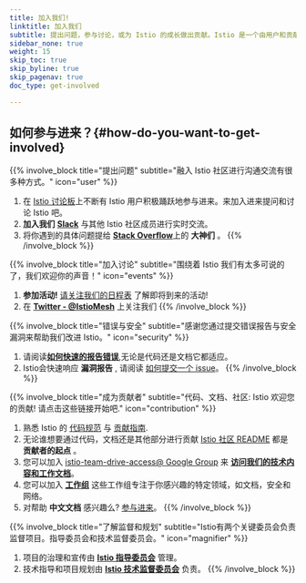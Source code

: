 ```yaml
---
title: 加入我们!
linktitle: 加入我们
subtitle: 提出问题，参与讨论，或为 Istio 的成长做出贡献。Istio 是一个由用户和贡献者参与推动的开源项目。快加入进来吧！
sidebar_none: true
weight: 15
skip_toc: true
skip_byline: true
skip_pagenav: true
doc_type: get-involved

---
```

## 如何参与进来？{#how-do-you-want-to-get-involved}

{{% involve_block title="提出问题" subtitle="融入 Istio 社区进行沟通交流有很多种方式。" icon="user" %}}
1. 在 [Istio 讨论板](https://discuss.istio.io)上不断有 Istio 用户积极踊跃地参与进来。来加入进来提问和讨论 Istio 吧。
2. **加入我们** [**Slack**](https://slack.istio.io/) 与其他 Istio 社区成员进行实时交流。
3. 将你遇到的具体问题提给 [**Stack Overflow**](https://stackoverflow.com/questions/tagged/istio)上的 **大神们** 。
{{% /involve_block %}}

{{% involve_block title="加入讨论" subtitle="围绕着 Istio 我们有太多可说的了，我们欢迎你的声音！" icon="events" %}}
1. **参加活动!** [请关注我们的日程表](https://calendar.google.com/calendar/embed?src=i10ogf58krfbrsjai5qi16g4do@group.calendar.google.com) 了解即将到来的活动!
2. 在 [**Twitter - @IstioMesh**](https://twitter.com/IstioMesh) 上关注我们
{{% /involve_block %}}

{{% involve_block title="错误与安全" subtitle="感谢您通过提交错误报告与安全漏洞来帮助我们改进 Istio。" icon="security" %}}
1. 请阅读[**如何快速的报告错误**](/zh/docs/releases/bugs/),无论是代码还是文档它都适应。
2. Istio会快速响应 **漏洞报告** , 请阅读 [如何提交一个 issue](/zh/docs/releases/security-vulnerabilities/)。
{{% /involve_block %}}

{{% involve_block title="成为贡献者" subtitle="代码、文档、社区: Istio 欢迎您的贡献! 请点击这些链接开始吧." icon="contribution" %}}
1. 熟悉 Istio 的 [代码规范](https://github.com/istio/community/blob/master/CONTRIBUTING.md#code-of-conduct) 与 [贡献指南](https://github.com/istio/community/blob/master/CONTRIBUTING.md).
2. 无论谁想要通过代码，文档还是其他部分进行贡献 [Istio 社区 README](https://github.com/istio/community/blob/master/README.md) 都是 **贡献者的起点** 。
3. 您可以加入 [istio-team-drive-access@ Google Group](https://groups.google.com/forum/#!forum/istio-team-drive-access) 来 [**访问我们的技术内容和工作文档**](https://drive.google.com/corp/drive/u/0/folders/0AIS5p3eW9BCtUk9PVA)。
4. 您可以加入 [**工作组**](https://github.com/istio/community/blob/master/WORKING-GROUPS.md) 这些工作组专注于你感兴趣的特定领域，如文档，安全和网络。
5. 对帮助 **中文文档** 感兴趣么? [参与进来](https://i.cloudnative.to/istio/event/istio-doc-translation)。
{{% /involve_block %}}

{{% involve_block title="了解监督和规划" subtitle="Istio有两个关键委员会负责监督项目。指导委员会和技术监督委员会。" icon="magnifier" %}}
1. 项目的治理和宣传由 [**Istio 指导委员会**](https://github.com/istio/community/tree/master/steering) 管理。
2. 技术指导和项目规划由 [**Istio 技术监督委员会**](https://github.com/istio/community/blob/master/TECH-OVERSIGHT-COMMITTEE.md) 负责。
{{% /involve_block %}}
